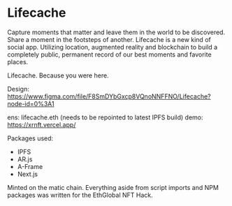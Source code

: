 # Lifecache
Capture moments that matter and leave them in the world to be discovered. Share a moment in the footsteps of another. Lifecache is a new kind of social app. Utilizing location, augmented reality and blockchain to build a completely public, permanent record of our best moments and favorite places.

Lifecache. Because you were here.

Design: https://www.figma.com/file/F8SmDYbGxcp8VQnoNNFFNO/Lifecache?node-id=0%3A1

ens: lifecache.eth (needs to be repointed to latest IPFS build)
demo: https://xrnft.vercel.app/

Packages used:

- IPFS
- AR.js
- A-Frame
- Next.js

Minted on the matic chain. Everything aside from script imports and NPM packages was written for the EthGlobal NFT Hack.
